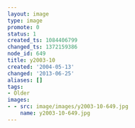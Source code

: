 ```yaml
---
layout: image
type: image
promote: 0
status: 1
created_ts: 1084406799
changed_ts: 1372159386
node_id: 649
title: y2003-10
created: '2004-05-13'
changed: '2013-06-25'
aliases: []
tags:
- Older
images:
- - src: image/images/y2003-10-649.jpg
    name: y2003-10-649.jpg
---
```


